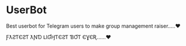 # UserBot
Best userbot for Telegram users to make group management raiser.....❤️

ƑƛƧƬЄƧƬ ƛƝƊ ԼƖƓӇƬЄƧƬ ƁƠƬ ЄƔЄƦ......❤️
